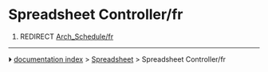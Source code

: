 # Spreadsheet Controller/fr
1.  REDIRECT [Arch_Schedule/fr](Arch_Schedule/fr.md)



---
⏵ [documentation index](../README.md) > [Spreadsheet](Spreadsheet_Workbench.md) > Spreadsheet Controller/fr
